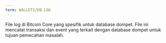 ```yaml
---
term: WALLETS/DB.LOG
---
```


File log di Bitcoin Core yang spesifik untuk database dompet. File ini mencatat transaksi dan event yang terkait dengan database dompet untuk tujuan pemecahan masalah.
